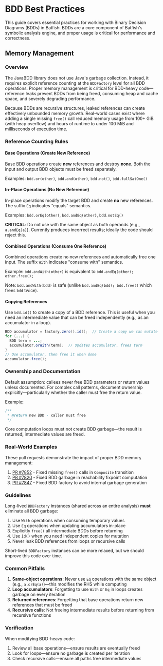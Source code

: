 # BDD Best Practices

This guide covers essential practices for working with Binary Decision Diagrams (BDDs) in Batfish. BDDs are a core component of Batfish's symbolic analysis engine, and proper usage is critical for performance and correctness.

## Memory Management

### Overview

The JavaBDD library does not use Java's garbage collection. Instead, it requires explicit reference counting at the `BDDFactory` level for all BDD operations. Proper memory management is critical for BDD-heavy code—reference leaks prevent BDDs from being freed, consuming heap and cache space, and severely degrading performance.

Because BDDs are recursive structures, leaked references can create effectively unbounded memory growth. Real-world cases exist where adding a single missing `free()` call reduced memory usage from 100+ GiB (with heap overflow) and hours of runtime to under 100 MiB and milliseconds of execution time.

### Reference Counting Rules

#### Base Operations (Create New Reference)

Base BDD operations create **new** references and destroy **none**. Both the input and output BDD objects must be freed separately.

Examples: `bdd.or(other)`, `bdd.and(other)`, `bdd.not()`, `bdd.fullSatOne()`

#### In-Place Operations (No New Reference)

In-place operations modify the target BDD and create **no** new references. The suffix `Eq` indicates "equals" semantics.

Examples: `bdd.orEq(other)`, `bdd.andEq(other)`, `bdd.notEq()`

**CRITICAL**: Do not use with the same object as both operands (e.g., `a.andEq(a)`). Currently produces incorrect results; ideally the code should reject this.

#### Combined Operations (Consume One Reference)

Combined operations create no new references and automatically free one input. The suffix `With` indicates "consume with" semantics.

Example: `bdd.andWith(other)` is equivalent to `bdd.andEq(other); other.free();`

Note: `bdd.andWith(bdd)` is safe (unlike `bdd.andEq(bdd); bdd.free()` which frees `bdd` twice).

#### Copying References

Use `bdd.id()` to create a copy of a BDD reference. This is useful when you need an intermediate value that can be freed independently (e.g., as an accumulator in a loop).

```java
BDD accumulator = factory.zero().id();  // Create a copy we can mutate
for (...) {
  BDD term = ...;
  accumulator.orWith(term);  // Updates accumulator, frees term
}
// Use accumulator, then free it when done
accumulator.free();
```

### Ownership and Documentation

Default assumption: callees never free BDD parameters or return values unless documented. For complex call patterns, document ownership explicitly—particularly whether the caller must free the return value.

Example:
```java
/**
 * @return new BDD - caller must free
 */
```

Core computation loops must not create BDD garbage—the result is returned, intermediate values are freed.

### Real-World Examples

These pull requests demonstrate the impact of proper BDD memory management:

1. [PR #7852](https://github.com/batfish/batfish/pull/7852) - Fixed missing `free()` calls in `Composite` transition
2. [PR #7820](https://github.com/batfish/batfish/pull/7820) - Fixed BDD garbage in reachability fixpoint computation
3. [PR #7847](https://github.com/batfish/batfish/pull/7847) - Fixed BDD factory to avoid internal garbage generation

### Guidelines

Long-lived `BDDFactory` instances (shared across an entire analysis) **must** eliminate all BDD garbage:

1. Use `With` operations when consuming temporary values
2. Use `Eq` operations when updating accumulators in-place
3. Explicitly `free()` all intermediate BDDs before returning
4. Use `id()` when you need independent copies for mutation
5. Never leak BDD references from loops or recursive calls

Short-lived `BDDFactory` instances can be more relaxed, but we should improve this code over time.

### Common Pitfalls

1. **Same-object operations**: Never use `Eq` operations with the same object (e.g., `a.orEq(a)`)—this modifies the RHS while computing
2. **Loop accumulators**: Forgetting to use `With` or `Eq` in loops creates garbage on every iteration
3. **Returned references**: Forgetting that base operations return new references that must be freed
4. **Recursive calls**: Not freeing intermediate results before returning from recursive functions

### Verification

When modifying BDD-heavy code:

1. Review all base operations—ensure results are eventually freed
2. Look for loops—ensure no garbage is created per iteration
3. Check recursive calls—ensure all paths free intermediate values
